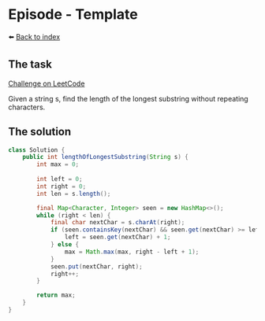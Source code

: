 # Episode - Template

⬅️ [Back to index](README.md)

## The task

[Challenge on LeetCode](https://leetcode.com/problems/longest-substring-without-repeating-characters/)

Given a string s, find the length of the longest substring without repeating characters.

## The solution

```java
class Solution {
    public int lengthOfLongestSubstring(String s) {
        int max = 0;
        
        int left = 0; 
        int right = 0; 
        int len = s.length();

        final Map<Character, Integer> seen = new HashMap<>();
        while (right < len) {
            final char nextChar = s.charAt(right);
            if (seen.containsKey(nextChar) && seen.get(nextChar) >= left) {
                left = seen.get(nextChar) + 1;
            } else {
                max = Math.max(max, right - left + 1);
            }
            seen.put(nextChar, right);
            right++;
        }

        return max; 
    }
}
```